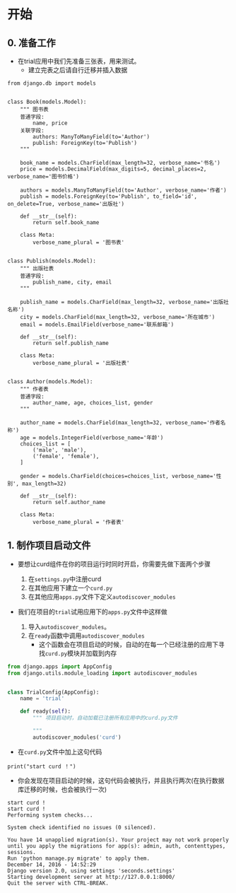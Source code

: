# 开始

## 0. 准备工作
- 在trial应用中我们先准备三张表，用来测试。
	- 建立完表之后请自行迁移并插入数据

```
from django.db import models


class Book(models.Model):
    """ 图书表
    普通字段:
        name, price
    关联字段:
        authors: ManyToManyField(to='Author')
        publish: ForeignKey(to='Publish')
    """

    book_name = models.CharField(max_length=32, verbose_name='书名')
    price = models.DecimalField(max_digits=5, decimal_places=2, verbose_name='图书价格')

    authors = models.ManyToManyField(to='Author', verbose_name='作者')
    publish = models.ForeignKey(to='Publish', to_field='id', on_delete=True, verbose_name='出版社')

    def __str__(self):
        return self.book_name

    class Meta:
        verbose_name_plural = '图书表'


class Publish(models.Model):
    """ 出版社表
    普通字段:
        publish_name, city, email
    """

    publish_name = models.CharField(max_length=32, verbose_name='出版社名称')
    city = models.CharField(max_length=32, verbose_name='所在城市')
    email = models.EmailField(verbose_name='联系邮箱')

    def __str__(self):
        return self.publish_name

    class Meta:
        verbose_name_plural = '出版社表'


class Author(models.Model):
    """ 作者表
    普通字段:
        author_name, age, choices_list, gender
    """

    author_name = models.CharField(max_length=32, verbose_name='作者名称')
    age = models.IntegerField(verbose_name='年龄')
    choices_list = [
        ('male', 'male'),
        ('female', 'female'),
    ]

    gender = models.CharField(choices=choices_list, verbose_name='性别', max_length=32)

    def __str__(self):
        return self.author_name

    class Meta:
        verbose_name_plural = '作者表'

```

## 1. 制作项目启动文件
- 要想让curd组件在你的项目运行时同时开启，你需要先做下面两个步骤
	1. 在`settings.py`中注册curd
	2. 在其他应用下建立一个`curd.py`
	3. 在其他应用`apps.py`文件下定义`autodiscover_modules`

- 我们在项目的`trial`试用应用下的`apps.py`文件中这样做
	1. 导入`autodiscover_modules`。
	2. 在`ready`函数中调用`autodiscover_modules`
		- 这个函数会在项目启动的时候，自动的在每一个已经注册的应用下寻找`curd.py`模块并加载到内存

```python
from django.apps import AppConfig
from django.utils.module_loading import autodiscover_modules


class TrialConfig(AppConfig):
    name = 'trial'

    def ready(self):
        """ 项目启动时，自动加载已注册所有应用中的curd.py文件

        """
        autodiscover_modules('curd')
```

- 在`curd.py`文件中加上这句代码

```
print("start curd ！") 
```

- 你会发现在项目启动的时候，这句代码会被执行，并且执行两次(在执行数据库迁移的时候，也会被执行一次)

```
start curd !
start curd !
Performing system checks...

System check identified no issues (0 silenced).

You have 14 unapplied migration(s). Your project may not work properly until you apply the migrations for app(s): admin, auth, contenttypes, sessions.
Run 'python manage.py migrate' to apply them.
December 14, 2016 - 14:52:29
Django version 2.0, using settings 'seconds.settings'
Starting development server at http://127.0.0.1:8000/
Quit the server with CTRL-BREAK.
```
